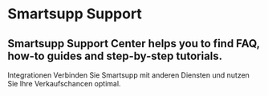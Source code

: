 # Smartsupp Support
## Smartsupp Support Center helps you to find FAQ, how-to guides and step-by-step tutorials.
Integrationen 
Verbinden Sie Smartsupp mit anderen Diensten und nutzen Sie Ihre Verkaufschancen optimal.

